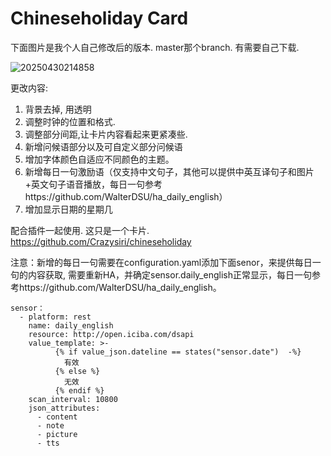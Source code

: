 # Chineseholiday Card
下面图片是我个人自己修改后的版本. master那个branch. 有需要自己下载. 

![20250430214858](https://github.com/user-attachments/assets/d5748856-537e-456f-8305-348e9f0ae310)



更改内容:
1. 背景去掉, 用透明
2. 调整时钟的位置和格式.
3. 调整部分间距,让卡片内容看起来更紧凑些.
4. 新增问候语部分以及可自定义部分问候语
5. 增加字体颜色自适应不同颜色的主题。
6. 新增每日一句激励语（仅支持中文句子，其他可以提供中英互译句子和图片+英文句子语音播放，每日一句参考https://github.com/WalterDSU/ha_daily_english）
7. 增加显示日期的星期几

配合插件一起使用. 这只是一个卡片.
https://github.com/Crazysiri/chineseholiday

注意：新增的每日一句需要在configuration.yaml添加下面senor，来提供每日一句的内容获取, 需要重新HA，并确定sensor.daily_english正常显示，每日一句参考https://github.com/WalterDSU/ha_daily_english。
```
sensor：
  - platform: rest
    name: daily_english
    resource: http://open.iciba.com/dsapi
    value_template: >-
          {% if value_json.dateline == states("sensor.date")  -%}
            有效
          {% else %}
            无效
          {% endif %}
    scan_interval: 10800
    json_attributes:
      - content
      - note
      - picture
      - tts
